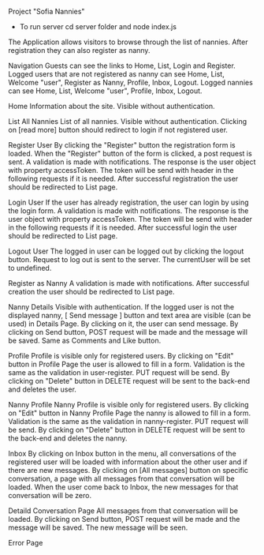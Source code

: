 Project "Sofia Nannies" 

* To run server cd server folder and node index.js

The Application allows visitors to browse through the list of nannies.
After registration they can also register as nanny.

Navigation 
Guests can see the links to Home, List, Login and Register.
Logged users that are not registered as nanny can see Home, List, Welcome "user", Register as Nanny, Profile, Inbox, Logout.
Logged nannies can see Home, List, Welcome "user", Profile, Inbox, Logout.

Home
Information about the site. Visible without authentication.

List All Nannies
List of all nannies. Visible without authentication.
Clicking on [read more] button should redirect to login if not registered user.

Register User
By clicking the "Register" button the registration form is loaded. When the "Register" button of the form is clicked, a post request is sent.
A validation is made with notifications.
The response is the user object with property accessToken. The token will be send with header in the following requests if it is needed.
After successful registration the user should be redirected to List page.

Login User
If the user has already registration, the user can login by using the login form. 
A validation is made with notifications.
The response is the user object with property accessToken. The token will be send with header in the following requests if it is needed.
After successful login the user should be redirected to List page.

Logout User
The logged in user can be logged out by clicking the logout button. 
Request to log out is sent to the server.
The currentUser will be set to undefined.

Register as Nanny
A validation is made with notifications.
After successful creation the user should be redirected to List page.

Nanny Details
Visible with authentication.
If the logged user is not the displayed nanny, [ Send message ] button and text area are visible (can be used) in Details Page. By clicking on it, the user can send message.
By clicking on Send button, POST request will be made and the message will be saved.
Same as Comments and Like button.

Profile
Profile is visible only for registered users. By clicking on "Edit" button in Profile Page the user is allowed to fill in a form. Validation is the same as the validation in user-register. PUT request will be send.
By clicking on "Delete" button in DELETE request will be sent to the back-end and deletes the user. 

Nanny Profile
Nanny Profile is visible only for registered users. By clicking on "Edit" button in Nanny Profile Page the nanny is allowed to fill in a form. Validation is the same as the validation in nanny-register. PUT request will be send.
By clicking on "Delete" button in DELETE request will be sent to the back-end and deletes the nanny. 

Inbox
By clicking on Inbox button in the menu, all conversations of the registered user will be loaded with information about the other user and if there are new messages.
By clicking on [All messages] button on specific conversation, a page with all messages from that conversation will be loaded. When the user come back to Inbox, the new messages for that conversation will be zero.

Detaild Conversation Page
All messages from that conversation will be loaded. 
By clicking on Send button, POST request will be made and the message will be saved.
The new message will be seen.


Error Page


